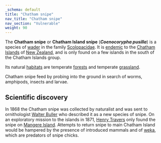 ```yaml
---
_schema: default
title: "Chatham snipe"
nav_title: "Chatham snipe"
nav_section: "Vulnerable"
weight: 90
---
```

                                  



 

The **Chatham snipe** or **Chatham Island snipe** (_**Coenocorypha pusilla**_) is a species of [wader](https://en.wikipedia.org/wiki/Wader) in the family [Scolopacidae](https://en.wikipedia.org/wiki/Scolopacidae). It is [endemic](https://en.wikipedia.org/wiki/Endemic) to the [Chatham Islands](https://en.wikipedia.org/wiki/Chatham_Islands) of [New Zealand](https://en.wikipedia.org/wiki/New_Zealand), and is only found on a few islands in the south of the Chatham Islands group.

Its natural [habitats](https://en.wikipedia.org/wiki/Habitat) are temperate [forests](https://en.wikipedia.org/wiki/Forest) and temperate [grassland](https://en.wikipedia.org/wiki/Grassland).

Chatham snipe feed by probing into the ground in search of worms, amphipods, insects and larvae.

Scientific discovery
------------------------

In 1868 the Chatham snipe was collected by naturalist  and was sent to ornithologist [Walter Buller](https://en.wikipedia.org/wiki/Walter_Buller) who described it as a new species of snipe. On an exploratory mission to the islands in 1871, [Henry Travers](https://en.wikipedia.org/wiki/Henry_H._Travers) only found the snipe on [Mangere Island](https://en.wikipedia.org/wiki/Mangere_Island). Attempts to return snipe to main Chatham Island would be hampered by the presence of introduced mammals and of [weka](https://en.wikipedia.org/wiki/Weka), which are predators of snipe chicks.

